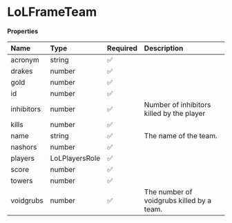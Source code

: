 # LoLFrameTeam

**Properties**

| Name       | Type           | Required | Description                               |
| :--------- | :------------- | :------- | :---------------------------------------- |
| acronym    | string         | ✅       |                                           |
| drakes     | number         | ✅       |                                           |
| gold       | number         | ✅       |                                           |
| id         | number         | ✅       |                                           |
| inhibitors | number         | ✅       | Number of inhibitors killed by the player |
| kills      | number         | ✅       |                                           |
| name       | string         | ✅       | The name of the team.                     |
| nashors    | number         | ✅       |                                           |
| players    | LoLPlayersRole | ✅       |                                           |
| score      | number         | ✅       |                                           |
| towers     | number         | ✅       |                                           |
| voidgrubs  | number         | ✅       | The number of voidgrubs killed by a team. |
